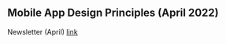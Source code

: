 ## Mobile App Design Principles (April 2022)

Newsletter (April) [link](https://rokwirecommunity.substack.com/p/rokwire-community-newsletter-april-17a?s=w)

